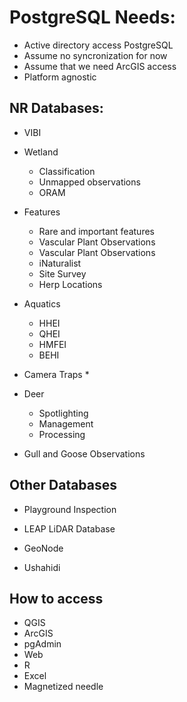 # PostgreSQL Needs:
* Active directory access PostgreSQL
* Assume no syncronization for now
* Assume that we need ArcGIS access
* Platform agnostic
	

## NR Databases:
* VIBI
* Wetland
	* Classification
	* Unmapped observations
	* ORAM

* Features
	* Rare and important features
	* Vascular Plant Observations
	* Vascular Plant Observations
	* iNaturalist
	* Site Survey
	* Herp Locations

* Aquatics
	* HHEI
	* QHEI
	* HMFEI
	* BEHI	

* Camera Traps
	* 

* Deer
	* Spotlighting
	* Management
	* Processing

* Gull and Goose Observations

## Other Databases
* Playground Inspection
* LEAP LiDAR Database

* GeoNode

* Ushahidi

## How to access
* QGIS
* ArcGIS
* pgAdmin
* Web
* R
* Excel
* Magnetized needle			
